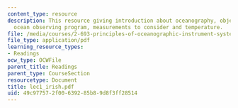 ```yaml
---
content_type: resource
description: This resource giving introduction about oceanography, objective of an
  ocean observing program, measurements to consider and temperature.
file: /media/courses/2-693-principles-of-oceanographic-instrument-systems-sensors-and-measurements-13-998-spring-2004/49c977572f00639285b89d8f3ff28514_lec1_irish.pdf
file_type: application/pdf
learning_resource_types:
- Readings
ocw_type: OCWFile
parent_title: Readings
parent_type: CourseSection
resourcetype: Document
title: lec1_irish.pdf
uid: 49c97757-2f00-6392-85b8-9d8f3ff28514
---
```

